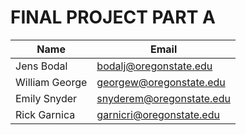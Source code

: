 # FINAL PROJECT PART A

| Name | Email |
|---|---|
|Jens Bodal|bodalj@oregonstate.edu|
|William George | georgew@oregonstate.edu|
|Emily Snyder|snyderem@oregonstate.edu|
|Rick Garnica|garnicri@oregonstate.edu|
